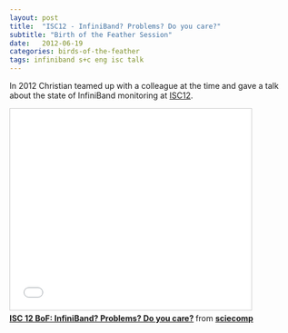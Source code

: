 ```yaml
---
layout: post
title:  "ISC12 - InfiniBand? Problems? Do you care?"
subtitle: "Birth of the Feather Session"
date:   2012-06-19
categories: birds-of-the-feather
tags: infiniband s+c eng isc talk
---
```


In 2012 Christian teamed up with a colleague at the time and gave a talk about the state of InfiniBand monitoring
at [ISC12](http://www.isc-events.com/isc12_ap/contributiondetails.php?t=contribution&o=1839&a=select&ra=eventdetails).

<iframe src="//www.slideshare.net/slideshow/embed_code/13696447" width="425" height="355"
        frameborder="0" marginwidth="0" marginheight="0" scrolling="no" style="border:1px solid #CCC;
        border-width:1px; margin-bottom:5px; max-width: 100%;" allowfullscreen> </iframe>
<div style="margin-bottom:5px"> <strong> <a href="//de.slideshare.net/sciecomp/isc-12-bofinfinibandproblems" title="ISC 12 BoF: InfiniBand? Problems? Do you care?" target="_blank">ISC 12 BoF: InfiniBand? Problems? Do you care?</a> </strong> from <strong><a href="//www.slideshare.net/sciecomp" target="_blank">sciecomp</a></strong> </div>